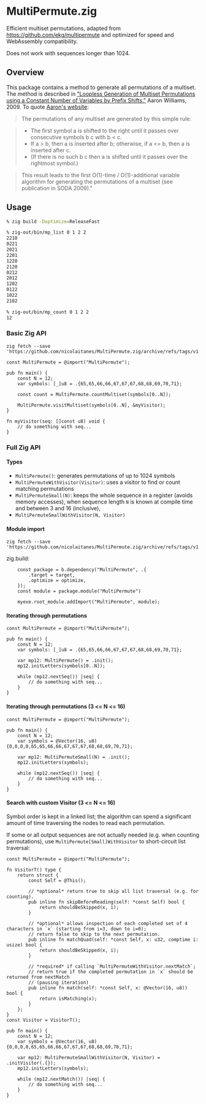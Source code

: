 # MultiPermute.zig

Efficient multiset permutations,
adapted from https://github.com/ekg/multipermute
and optimized for speed and WebAssembly compatibility.

Does not work with sequences longer than 1024.

## Overview

This package contains a method to generate all permutations of a multiset. The method is described in ["Loopless Generation of Multiset Permutations using a Constant Number of Variables by Prefix Shifts."](https://www.researchgate.net/publication/220779544_Loopless_Generation_of_Multiset_Permutations_using_a_Constant_Number_of_Variables_by_Prefix_Shifts) Aaron Williams, 2009. To quote [Aaron's website](http://webhome.cs.uvic.ca/~haron/):

> The permutations of any multiset are generated by this simple rule:

> - The first symbol a is shifted to the right until it passes over consecutive symbols b c with b < c. 
> - If a > b, then a is inserted after b; otherwise, if a <= b, then a is inserted after c. 
> - (If there is no such b c then a is shifted until it passes over the rightmost symbol.)

> This result leads to the first O(1)-time / O(1)-additional variable algorithm for generating the permutations of a multiset (see publication in SODA 2009)."

## Usage

``` bash
% zig build -Doptimize=ReleaseFast
```

```bash
% zig-out/bin/mp_list 0 1 2 2
2210
0221
2021
2201
1220
2120
0212
2012
1202
0122
1022
2102
```

```bash
% zig-out/bin/mp_count 0 1 2 2
12
```

### Basic Zig API

```
zig fetch --save 'https://github.com/nicolaitanes/MultiPermute.zig/archive/refs/tags/v1.0.0.tar.gz'
```

```zig
const MultiPermute = @import("MultiPermute");

pub fn main() {
    const N = 12;
    var symbols: [_]u8 = .{65,65,66,66,67,67,67,68,68,69,70,71};
    
    const count = MultiPermute.countMultiset(symbols[0..N]);
    
    MultiPermute.visitMultiset(symbols[0..N], &myVisitor);
}

fn myVisitor(seq: []const u8) void {
    // do something with seq...
}
```

### Full Zig API

#### Types

- `MultiPermute()`: generates permutations of up to 1024 symbols
- `MultiPermuteWithVisitor(Visitor)`: uses a visitor to find or count matching permutations
- `MultiPermuteSmall(N)`: keeps the whole sequence in a register (avoids memory accesses), when sequence length `N` is known at compile time and between 3 and 16 (inclusive),
- `MultiPermuteSmallWithVisitor(N, Visitor)`

#### Module import

```
zig fetch --save 'https://github.com/nicolaitanes/MultiPermute.zig/archive/refs/tags/v1.0.0.tar.gz'
```

zig.build:

```
    const package = b.dependency("MultiPermute", .{
        .target = target,
        .optimize = optimize,
    });
    const module = package.module("MultiPermute")

    myexe.root_module.addImport("MultiPermute", module);
```

#### Iterating through permutations

```zig
const MultiPermute = @import("MultiPermute");

pub fn main() {
    const N = 12;
    var symbols: [_]u8 = .{65,65,66,66,67,67,67,68,68,69,70,71};

    var mp12: MultiPermute() = .init();
    mp12.initLetters(symbols[0..N]);

    while (mp12.nextSeq()) |seq| {
        // do something with seq...
    }
}
```

#### Iterating through permutations (3 <= N <= 16)

```zig
const MultiPermute = @import("MultiPermute");

pub fn main() {
    const N = 12;
    var symbols = @Vector(16, u8){0,0,0,0,65,65,66,66,67,67,67,68,68,69,70,71};

    var mp12: MultiPermuteSmall(N) = .init();
    mp12.initLetters(symbols);

    while (mp12.nextSeq()) |seq| {
        // do something with seq...
    }
}
```

#### Search with custom Visitor (3 <= N <= 16)

Symbol order is kept in a linked list; the algorithm can spend a significant amount of time traversing the nodes to read each permutation.

If some or all output sequences are not actually needed (e.g. when counting permutations), use `MultiPermute[Small]WithVisitor` to short-circuit list traversal:

```zig
const MultiPermute = @import("MultiPermute");

fn VisitorT() type {
    return struct {
        const Self = @This();

        // *optional* return true to skip all list traversal (e.g. for counting).
        pub inline fn skipBeforeReading(self: *const Self) bool {
            return shouldBeSkipped(x, i);
        }

        // *optional* allows inspection of each completed set of 4 characters in `x` (starting from i=3, down to i=0);
        // return false to skip to the next permutation.
        pub inline fn matchQuad(self: *const Self, x: u32, comptime i: usize) bool {
            return shouldBeSkipped(x, i);
        }

        // *required* if calling `MultiPermuteWithVisitor.nextMatch`;
        // return true if the completed permutation in `x` should be returned from nextMatch
        // (pausing iteration)
        pub inline fn match(self: *const Self, x: @Vector(16, u8)) bool {
            return isMatching(x);
        }
    };
}
const Visitor = VisitorT();

pub fn main() {
    const N = 12;
    var symbols = @Vector(16, u8){0,0,0,0,65,65,66,66,67,67,67,68,68,69,70,71};

    var mp12: MultiPermuteSmallWithVisitor(N, Visitor) = .initVisitor(.{});
    mp12.initLetters(symbols);

    while (mp12.nextMatch()) |seq| {
        // do something with seq...
    }
}
```
